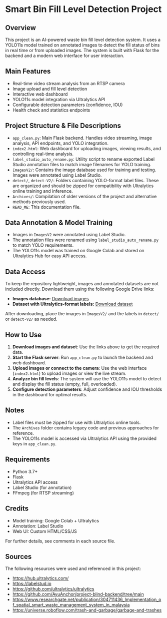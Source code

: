 # Smart Bin Fill Level Detection Project

## Overview
This project is an AI-powered waste bin fill level detection system. It uses a YOLO11s model trained on annotated images to detect the fill status of bins in real time or from uploaded images. The system is built with Flask for the backend and a modern web interface for user interaction.

## Main Features
- Real-time video stream analysis from an RTSP camera
- Image upload and fill level detection
- Interactive web dashboard
- YOLO11s model integration via Ultralytics API
- Configurable detection parameters (confidence, IOU)
- Health check and statistics endpoints

## Project Structure & File Descriptions

- `app_clean.py`: Main Flask backend. Handles video streaming, image analysis, API endpoints, and YOLO integration.
- `index2.html`: Web dashboard for uploading images, viewing results, and controlling real-time analysis.
- `label_studio_auto_rename.py`: Utility script to rename exported Label Studio annotation files to match image filenames for YOLO training.
- `ImagesV2/`: Contains the image database used for training and testing. Images were annotated using Label Studio.
- `detect/`, `detect-V2/`: Folders containing YOLO-format label files. These are organized and should be zipped for compatibility with Ultralytics online training and inference.
- `Archives/`: Compilation of older versions of the project and alternative methods previously used.
- `READ_ME`: This documentation file.

## Data Annotation & Model Training
- Images in `ImagesV2` were annotated using Label Studio.
- The annotation files were renamed using `label_studio_auto_rename.py` to match YOLO requirements.
- The YOLO11s model was trained on Google Colab and stored on Ultralytics Hub for easy API access.

## Data Access
To keep the repository lightweight, images and annotated datasets are not included directly. Download them using the following Google Drive links:

- **Images database:** [Download images](https://drive.google.com/file/d/1WlTijsHCRxJaUbrnXje6FWw0WIW-9vHr/view?usp=drive_link)
- **Dataset with Ultralytics-format labels:** [Download dataset](https://drive.google.com/file/d/1vH-_t6Od5qc1vtH6xpp1_qpKZNI8OJAP/view?usp=drive_link)

After downloading, place the images in `ImagesV2/` and the labels in `detect/` or `detect-V2/` as needed.

## How to Use
1. **Download images and dataset**: Use the links above to get the required data.
2. **Start the Flask server**: Run `app_clean.py` to launch the backend and web dashboard.
3. **Upload images or connect to the camera**: Use the web interface (`index2.html`) to upload images or view the live stream.
4. **Analyze bin fill levels**: The system will use the YOLO11s model to detect and display the fill status (empty, full, overloaded).
5. **Configure detection parameters**: Adjust confidence and IOU thresholds in the dashboard for optimal results.

## Notes
- Label files must be zipped for use with Ultralytics online tools.
- The `Archives` folder contains legacy code and previous approaches for reference.
- The YOLO11s model is accessed via Ultralytics API using the provided keys in `app_clean.py`.

## Requirements
- Python 3.7+
- Flask
- Ultralytics API access
- Label Studio (for annotation)
- FFmpeg (for RTSP streaming)

## Credits
- Model training: Google Colab + Ultralytics
- Annotation: Label Studio
- Web UI: Custom HTML/CSS/JS

For further details, see comments in each source file.

## Sources
The following resources were used and referenced in this project:

- https://hub.ultralytics.com/
- https://labelstud.io
- https://github.com/ultralytics/ultralytics
- https://github.com/AyuAnchor/project-blind-backend/tree/main
- https://www.researchgate.net/publication/304711436_Implementation_of_spatial_smart_waste_management_system_in_malaysia
- https://universe.roboflow.com/trash-and-garbage/garbage-and-trashes

